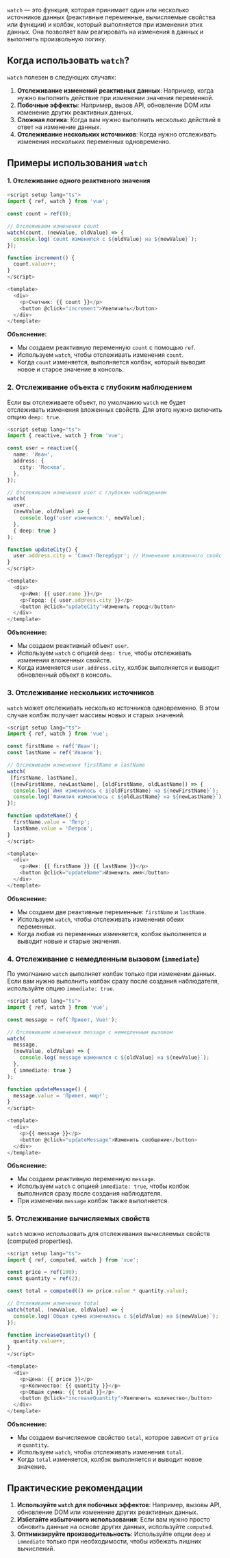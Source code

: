 `watch` — это функция, которая принимает один или несколько источников данных (реактивные переменные, вычисляемые свойства или функции) и колбэк, который выполняется при изменении этих данных. Она позволяет вам реагировать на изменения в данных и выполнять произвольную логику.

## **Когда использовать `watch`?**

`watch` полезен в следующих случаях:
1. **Отслеживание изменений реактивных данных**: Например, когда нужно выполнить действие при изменении значения переменной.
2. **Побочные эффекты**: Например, вызов API, обновление DOM или изменение других реактивных данных.
3. **Сложная логика**: Когда вам нужно выполнить несколько действий в ответ на изменение данных.
4. **Отслеживание нескольких источников**: Когда нужно отслеживать изменения нескольких переменных одновременно.

## **Примеры использования `watch`**

#### 1. Отслеживание одного реактивного значения
```typescript
<script setup lang="ts">
import { ref, watch } from 'vue';

const count = ref(0);

// Отслеживаем изменения count
watch(count, (newValue, oldValue) => {
  console.log(`count изменился с ${oldValue} на ${newValue}`);
});

function increment() {
  count.value++;
}
</script>

<template>
  <div>
    <p>Счетчик: {{ count }}</p>
    <button @click="increment">Увеличить</button>
  </div>
</template>
```

**Объяснение:**
- Мы создаем реактивную переменную `count` с помощью `ref`.
- Используем `watch`, чтобы отслеживать изменения `count`.
- Когда `count` изменяется, выполняется колбэк, который выводит новое и старое значение в консоль.


### 2. Отслеживание объекта с глубоким наблюдением

Если вы отслеживаете объект, по умолчанию `watch` не будет отслеживать изменения вложенных свойств. Для этого нужно включить опцию `deep: true`.

```typescript
<script setup lang="ts">
import { reactive, watch } from 'vue';

const user = reactive({
  name: 'Иван',
  address: {
    city: 'Москва',
  },
});

// Отслеживаем изменения user с глубоким наблюдением
watch(
  user,
  (newValue, oldValue) => {
    console.log('user изменился:', newValue);
  },
  { deep: true }
);

function updateCity() {
  user.address.city = 'Санкт-Петербург'; // Изменение вложенного свойства
}
</script>

<template>
  <div>
    <p>Имя: {{ user.name }}</p>
    <p>Город: {{ user.address.city }}</p>
    <button @click="updateCity">Изменить город</button>
  </div>
</template>
```

**Объяснение:**
- Мы создаем реактивный объект `user`.
- Используем `watch` с опцией `deep: true`, чтобы отслеживать изменения вложенных свойств.
- Когда изменяется `user.address.city`, колбэк выполняется и выводит обновленный объект в консоль.

### 3. Отслеживание нескольких источников

`watch` может отслеживать несколько источников одновременно. В этом случае колбэк получает массивы новых и старых значений.

```typescript
<script setup lang="ts">
import { ref, watch } from 'vue';

const firstName = ref('Иван');
const lastName = ref('Иванов');

// Отслеживаем изменения firstName и lastName
watch(
 [firstName, lastName], 
 ([newFirstName, newLastName], [oldFirstName, oldLastName]) => {
  console.log(`Имя изменилось с ${oldFirstName} на ${newFirstName}`);
  console.log(`Фамилия изменилось с ${oldLastName} на ${newLastName}`);
});

function updateName() {
  firstName.value = 'Петр';
  lastName.value = 'Петров';
}
</script>

<template>
  <div>
    <p>Имя: {{ firstName }} {{ lastName }}</p>
    <button @click="updateName">Изменить имя</button>
  </div>
</template>
```

**Объяснение:**
- Мы создаем две реактивные переменные: `firstName` и `lastName`.
- Используем `watch`, чтобы отслеживать изменения обеих переменных.
- Когда любая из переменных изменяется, колбэк выполняется и выводит новые и старые значения.

### 4. Отслеживание с немедленным вызовом (`immediate`)

По умолчанию `watch` выполняет колбэк только при изменении данных. Если вам нужно выполнить колбэк сразу после создания наблюдателя, используйте опцию `immediate: true`.

```typescript
<script setup lang="ts">
import { ref, watch } from 'vue';

const message = ref('Привет, Vue!');

// Отслеживаем изменения message с немедленным вызовом
watch(
  message,
  (newValue, oldValue) => {
    console.log(`message изменился с ${oldValue} на ${newValue}`);
  },
  { immediate: true }
);

function updateMessage() {
  message.value = 'Привет, мир!';
}
</script>

<template>
  <div>
    <p>{{ message }}</p>
    <button @click="updateMessage">Изменить сообщение</button>
  </div>
</template>
```

**Объяснение:**
- Мы создаем реактивную переменную `message`.
- Используем `watch` с опцией `immediate: true`, чтобы колбэк выполнился сразу после создания наблюдателя.
- При изменении `message` колбэк также выполняется.


### 5. Отслеживание вычисляемых свойств

`watch` можно использовать для отслеживания вычисляемых свойств (computed properties).

```typescript
<script setup lang="ts">
import { ref, computed, watch } from 'vue';

const price = ref(100);
const quantity = ref(2);

const total = computed(() => price.value * quantity.value);

// Отслеживаем изменения total
watch(total, (newValue, oldValue) => {
  console.log(`Общая сумма изменилась с ${oldValue} на ${newValue}`);
});

function increaseQuantity() {
  quantity.value++;
}
</script>

<template>
  <div>
    <p>Цена: {{ price }}</p>
    <p>Количество: {{ quantity }}</p>
    <p>Общая сумма: {{ total }}</p>
    <button @click="increaseQuantity">Увеличить количество</button>
  </div>
</template>
```

**Объяснение:**
- Мы создаем вычисляемое свойство `total`, которое зависит от `price` и `quantity`.
- Используем `watch`, чтобы отслеживать изменения `total`.
- Когда `total` изменяется, колбэк выполняется и выводит новое значение.

## **Практические рекомендации**

1. **Используйте `watch` для побочных эффектов**: Например, вызовы API, обновление DOM или изменение других реактивных данных.
2. **Избегайте избыточного использования**: Если вам нужно просто обновить данные на основе других данных, используйте `computed`.
3. **Оптимизируйте производительность**: Используйте опции `deep` и `immediate` только при необходимости, чтобы избежать лишних вычислений.